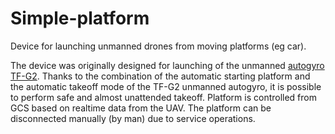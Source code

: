 # Simple-platform

Device for launching unmanned drones from moving platforms (eg car). 

The device was originally designed for launching of the unmanned [autogyro TF-G2](https://github.com/ThunderFly-aerospace/TF-G2/). Thanks to the combination of the automatic starting platform and the automatic takeoff mode of the TF-G2 unmanned autogyro, it is possible to perform safe and almost unattended takeoff. Platform is controlled from GCS based on realtime data from the UAV. The platform can be disconnected manually (by man) due to service operations. 
